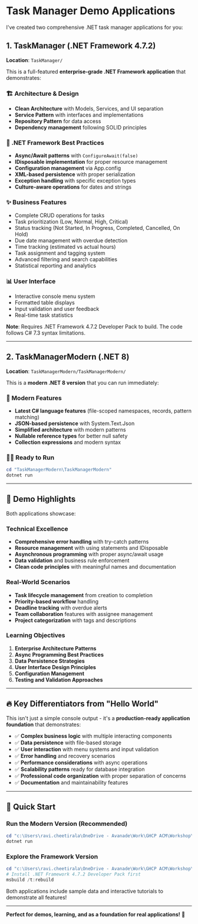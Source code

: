 # Task Manager Demo Applications

I've created two comprehensive .NET task manager applications for you:

## 1. TaskManager (.NET Framework 4.7.2)
**Location**: `TaskManager/`

This is a full-featured **enterprise-grade .NET Framework application** that demonstrates:

### 🏗️ Architecture & Design
- **Clean Architecture** with Models, Services, and UI separation
- **Service Pattern** with interfaces and implementations
- **Repository Pattern** for data access
- **Dependency management** following SOLID principles

### 🔧 .NET Framework Best Practices
- **Async/Await patterns** with `ConfigureAwait(false)`
- **IDisposable implementation** for proper resource management
- **Configuration management** via App.config
- **XML-based persistence** with proper serialization
- **Exception handling** with specific exception types
- **Culture-aware operations** for dates and strings

### ✨ Business Features
- Complete CRUD operations for tasks
- Task prioritization (Low, Normal, High, Critical)
- Status tracking (Not Started, In Progress, Completed, Cancelled, On Hold)
- Due date management with overdue detection
- Time tracking (estimated vs actual hours)
- Task assignment and tagging system
- Advanced filtering and search capabilities
- Statistical reporting and analytics

### 📊 User Interface
- Interactive console menu system
- Formatted table displays
- Input validation and user feedback
- Real-time task statistics

**Note**: Requires .NET Framework 4.7.2 Developer Pack to build. The code follows C# 7.3 syntax limitations.

---

## 2. TaskManagerModern (.NET 8)
**Location**: `TaskManagerModern/TaskManagerModern/`

This is a **modern .NET 8 version** that you can run immediately:

### 🚀 Modern Features
- **Latest C# language features** (file-scoped namespaces, records, pattern matching)
- **JSON-based persistence** with System.Text.Json
- **Simplified architecture** with modern patterns
- **Nullable reference types** for better null safety
- **Collection expressions** and modern syntax

### 🏃‍♂️ Ready to Run
```powershell
cd "TaskManagerModern\TaskManagerModern"
dotnet run
```

---

## 🎯 Demo Highlights

Both applications showcase:

### Technical Excellence
- **Comprehensive error handling** with try-catch patterns
- **Resource management** with using statements and IDisposable
- **Asynchronous programming** with proper async/await usage
- **Data validation** and business rule enforcement
- **Clean code principles** with meaningful names and documentation

### Real-World Scenarios
- **Task lifecycle management** from creation to completion
- **Priority-based workflow** handling
- **Deadline tracking** with overdue alerts
- **Team collaboration** features with assignee management
- **Project categorization** with tags and descriptions

### Learning Objectives
1. **Enterprise Architecture Patterns**
2. **Async Programming Best Practices**
3. **Data Persistence Strategies**
4. **User Interface Design Principles**
5. **Configuration Management**
6. **Testing and Validation Approaches**

---

## 🔥 Key Differentiators from "Hello World"

This isn't just a simple console output - it's a **production-ready application foundation** that demonstrates:

- ✅ **Complex business logic** with multiple interacting components
- ✅ **Data persistence** with file-based storage
- ✅ **User interaction** with menu systems and input validation
- ✅ **Error handling** and recovery scenarios
- ✅ **Performance considerations** with async operations
- ✅ **Scalability patterns** ready for database integration
- ✅ **Professional code organization** with proper separation of concerns
- ✅ **Documentation** and maintainability features

---

## 🚀 Quick Start

### Run the Modern Version (Recommended)
```powershell
cd "c:\Users\ravi.cheetirala\OneDrive - Avanade\Work\GHCP ACM\Workshop\Foundations\dotnet-app\TaskManagerModern\TaskManagerModern"
dotnet run
```

### Explore the Framework Version
```powershell
cd "c:\Users\ravi.cheetirala\OneDrive - Avanade\Work\GHCP ACM\Workshop\Foundations\dotnet-app\TaskManager"
# Install .NET Framework 4.7.2 Developer Pack first
msbuild /t:rebuild
```

Both applications include sample data and interactive tutorials to demonstrate all features!

---

**Perfect for demos, learning, and as a foundation for real applications!** 🎉
